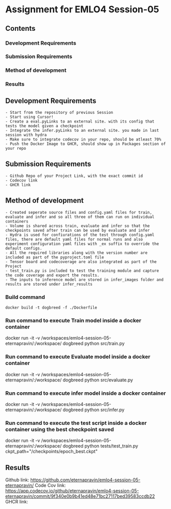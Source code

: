 # Assignment for EMLO4 Session-05

## Contents

### Development Requirements
### Submission Requirements
### Method of development
### Results

## Development Requirements
    - Start from the repository of previous Session
    - Start using Cursor!
    - Create a eval.pyLinks to an external site. with its config that tests the model given a checkpoint
    - Integrate the infer.pyLinks to an external site. you made in last session with hydra
    - Make sure to integrate codecov in your repo, should be atleast 70%
    - Push the Docker Image to GHCR, should show up in Packages section of your repo

## Submission Requirements
    - Github Repo of your Project Link, with the exact commit id
    - Codecov link
    - GHCR link

## Method of development
    - Created seperate source files and config.yaml files for train, evaluate and infer and so all three of them can run on individual containers
    - Volume is shared across train, evaluate and infer so that the checkpoints saved after train can be used by evaluate and infer
    - Hydra is used for confiurations of the test through config.yaml files, there are default yaml files for normal runs and also experiment configuration yaml files with _ex suffix to override the default configs.
    - All the required libraries along with the version number are included as part of the pyproject.toml file
    - Tensor board and codecoverage are also integrated as part of the Project
    - test_train.py is included to test the training module and capture the code coverage and export the results.
    - The inputs to inference model are stored in infer_images folder and results are stored under infer_results

### Build command
    docker build -t dogbreed -f ./Dockerfile

### Run command to execute Train model inside a docker container
docker run -it -v /workspaces/emlo4-session-05-eternapravin/:/workspace/ dogbreed python src/train.py

### Run command to execute Evaluate model inside a docker container
docker run -it -v /workspaces/emlo4-session-05-eternapravin/:/workspace/ dogbreed python src/evaluate.py

### Run command to execute infer model inside a docker container
docker run -it -v /workspaces/emlo4-session-05-eternapravin/:/workspace/ dogbreed python src/infer.py

### Run command to execute the test script inside a docker container using the best checkpoint saved
docker run -it -v /workspaces/emlo4-session-05-eternapravin/:/workspace/ dogbreed python tests/test_train.py ckpt_path="/checkpoints/epoch_best.ckpt"

## Results
Github link: https://github.com/eternapravin/emlo4-session-05-eternapravin/
Code Cov link: https://app.codecov.io/github/eternapravin/emlo4-session-05-eternapravin/commit/9f340e0b9b41ed48e71bc27117bed39583ccdb22
GHCR link:  

